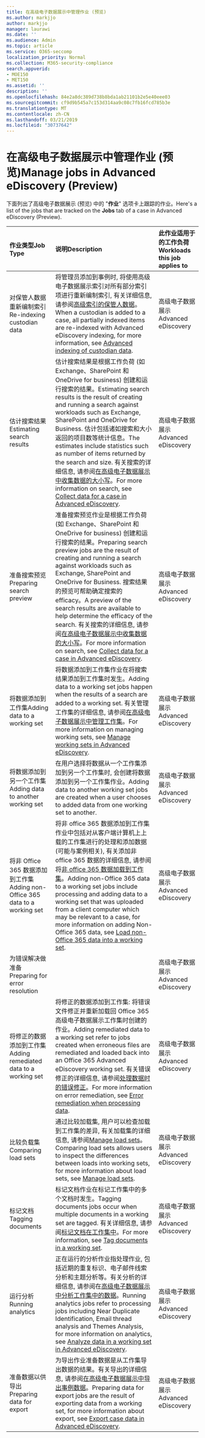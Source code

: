 ```yaml
---
title: 在高级电子数据展示中管理作业 (预览)
ms.author: markjjo
author: markjjo
manager: laurawi
ms.date: ''
ms.audience: Admin
ms.topic: article
ms.service: O365-seccomp
localization_priority: Normal
ms.collection: M365-security-compliance
search.appverid:
- MOE150
- MET150
ms.assetid: ''
description: ''
ms.openlocfilehash: 84e2a8dc389d738b8bda1ab21101b2e5e40eee03
ms.sourcegitcommit: cf9d9b545a7c153d314aa9c08c7fb16fcd785b3e
ms.translationtype: MT
ms.contentlocale: zh-CN
ms.lasthandoff: 03/21/2019
ms.locfileid: "30737642"
---
```

# <a name="manage-jobs-in-advanced-ediscovery-preview"></a><span data-ttu-id="30e82-102">在高级电子数据展示中管理作业 (预览)</span><span class="sxs-lookup"><span data-stu-id="30e82-102">Manage jobs in Advanced eDiscovery (Preview)</span></span>

<span data-ttu-id="30e82-103">下面列出了高级电子数据展示 (预览) 中的 "**作业**" 选项卡上跟踪的作业。</span><span class="sxs-lookup"><span data-stu-id="30e82-103">Here's a list of the jobs that are tracked on the **Jobs** tab of a case in Advanced eDiscovery (Preview).</span></span>

| <span data-ttu-id="30e82-104">作业类型</span><span class="sxs-lookup"><span data-stu-id="30e82-104">Job Type</span></span> | <span data-ttu-id="30e82-105">说明</span><span class="sxs-lookup"><span data-stu-id="30e82-105">Description</span></span> | <span data-ttu-id="30e82-106">此作业适用于的工作负荷</span><span class="sxs-lookup"><span data-stu-id="30e82-106">Workloads this job applies to</span></span> |
| :- | :- | :- |
| <span data-ttu-id="30e82-107">对保管人数据重新编制索引</span><span class="sxs-lookup"><span data-stu-id="30e82-107">Re-indexing custodian data</span></span> | <span data-ttu-id="30e82-108">将管理员添加到事例时, 将使用高级电子数据展示索引对所有部分索引项进行重新编制索引, 有关详细信息, 请参阅[高级索引的保管人数据](indexing-custodian-data.md)。</span><span class="sxs-lookup"><span data-stu-id="30e82-108">When a custodian is added to a case, all partially indexed items are re-indexed with Advanced eDiscovery indexing, for more information, see [Advanced indexing of custodian data](indexing-custodian-data.md).</span></span> | <span data-ttu-id="30e82-109">高级电子数据展示</span><span class="sxs-lookup"><span data-stu-id="30e82-109">Advanced eDiscovery</span></span> |
| <span data-ttu-id="30e82-110">估计搜索结果</span><span class="sxs-lookup"><span data-stu-id="30e82-110">Estimating search results</span></span> | <span data-ttu-id="30e82-111">估计搜索结果是根据工作负荷 (如 Exchange、SharePoint 和 OneDrive for business) 创建和运行搜索的结果。</span><span class="sxs-lookup"><span data-stu-id="30e82-111">Estimating search results is the result of creating and running a search against workloads such as Exchange, SharePoint and OneDrive for Business.</span></span>  <span data-ttu-id="30e82-112">估计包括诸如搜索和大小返回的项目数等统计信息。</span><span class="sxs-lookup"><span data-stu-id="30e82-112">The estimates include statistics such as number of items returned by the search and size.</span></span>  <span data-ttu-id="30e82-113">有关搜索的详细信息, 请参阅[在高级电子数据展示中收集数据的大小写](collecting-data-for-ediscovery.md)。</span><span class="sxs-lookup"><span data-stu-id="30e82-113">For more information on search, see [Collect data for a case in Advanced eDiscovery](collecting-data-for-ediscovery.md).</span></span> | <span data-ttu-id="30e82-114">高级电子数据展示</span><span class="sxs-lookup"><span data-stu-id="30e82-114">Advanced eDiscovery</span></span> |
| <span data-ttu-id="30e82-115">准备搜索预览</span><span class="sxs-lookup"><span data-stu-id="30e82-115">Preparing search preview</span></span> | <span data-ttu-id="30e82-116">准备搜索预览作业是根据工作负荷 (如 Exchange、SharePoint 和 OneDrive for business) 创建和运行搜索的结果。</span><span class="sxs-lookup"><span data-stu-id="30e82-116">Preparing search preview jobs are the result of creating and running a search against workloads such as Exchange, SharePoint and OneDrive for Business.</span></span>  <span data-ttu-id="30e82-117">搜索结果的预览可帮助确定搜索的 efficacy。</span><span class="sxs-lookup"><span data-stu-id="30e82-117">A preview of the search results are available to help determine the efficacy of the search.</span></span>  <span data-ttu-id="30e82-118">有关搜索的详细信息, 请参阅[在高级电子数据展示中收集数据的大小写](collecting-data-for-ediscovery.md)。</span><span class="sxs-lookup"><span data-stu-id="30e82-118">For more information on search, see [Collect data for a case in Advanced eDiscovery](collecting-data-for-ediscovery.md).</span></span> | <span data-ttu-id="30e82-119">高级电子数据展示</span><span class="sxs-lookup"><span data-stu-id="30e82-119">Advanced eDiscovery</span></span> |
| <span data-ttu-id="30e82-120">将数据添加到工作集</span><span class="sxs-lookup"><span data-stu-id="30e82-120">Adding data to a working set</span></span> | <span data-ttu-id="30e82-121">将数据添加到工作集作业在将搜索结果添加到工作集时发生。</span><span class="sxs-lookup"><span data-stu-id="30e82-121">Adding data to a working set jobs happen when the results of a search are added to a working set.</span></span>  <span data-ttu-id="30e82-122">有关管理工作集的详细信息, 请参阅[在高级电子数据展示中管理工作集](managing-working-sets.md)。</span><span class="sxs-lookup"><span data-stu-id="30e82-122">For more information on managing working sets, see [Manage working sets in Advanced eDiscovery](managing-working-sets.md).</span></span> | <span data-ttu-id="30e82-123">高级电子数据展示</span><span class="sxs-lookup"><span data-stu-id="30e82-123">Advanced eDiscovery</span></span> |
| <span data-ttu-id="30e82-124">将数据添加到另一个工作集</span><span class="sxs-lookup"><span data-stu-id="30e82-124">Adding data to another working set</span></span> | <span data-ttu-id="30e82-125">在用户选择将数据从一个工作集添加到另一个工作集时, 会创建将数据添加到另一个工作集作业。</span><span class="sxs-lookup"><span data-stu-id="30e82-125">Adding data to another working set jobs are created when a user chooses to added data from one working set to another.</span></span> | <span data-ttu-id="30e82-126">高级电子数据展示</span><span class="sxs-lookup"><span data-stu-id="30e82-126">Advanced eDiscovery</span></span> |
| <span data-ttu-id="30e82-127">将非 Office 365 数据添加到工作集</span><span class="sxs-lookup"><span data-stu-id="30e82-127">Adding non-Office 365 data to a working set</span></span> | <span data-ttu-id="30e82-128">将非 office 365 数据添加到工作集作业中包括对从客户端计算机上上载的工作集进行的处理和添加数据 (可能与案例相关), 有关添加非 office 365 数据的详细信息, 请参阅将[非 office 365 数据加载到工作集](load-non-office365-data.md)。</span><span class="sxs-lookup"><span data-stu-id="30e82-128">Adding non-Office 365 data to a working set jobs include processing and adding data to a working set that was uploaded from a client computer which may be relevant to a case, for more information on adding Non-Office 365 data, see [Load non-Office 365 data into a working set](load-non-office365-data.md).</span></span> | <span data-ttu-id="30e82-129">高级电子数据展示</span><span class="sxs-lookup"><span data-stu-id="30e82-129">Advanced eDiscovery</span></span> |
| <span data-ttu-id="30e82-130">为错误解决做准备</span><span class="sxs-lookup"><span data-stu-id="30e82-130">Preparing for error resolution</span></span> |  | <span data-ttu-id="30e82-131">高级电子数据展示</span><span class="sxs-lookup"><span data-stu-id="30e82-131">Advanced eDiscovery</span></span> |
| <span data-ttu-id="30e82-132">将修正的数据添加到工作集</span><span class="sxs-lookup"><span data-stu-id="30e82-132">Adding remediated data to a working set</span></span> | <span data-ttu-id="30e82-133">将修正的数据添加到工作集: 将错误文件修正并重新加载回 Office 365 高级电子数据展示工作集时创建的作业。</span><span class="sxs-lookup"><span data-stu-id="30e82-133">Adding remediated data to a working set refer to jobs created when erroneous files are remediated and loaded back into an Office 365 Advanced eDiscovery working set.</span></span>  <span data-ttu-id="30e82-134">有关错误修正的详细信息, 请参阅[处理数据时的错误修正](error-remediation.md)。</span><span class="sxs-lookup"><span data-stu-id="30e82-134">For more information on error remediation, see [Error remediation when processing data](error-remediation.md).</span></span> | <span data-ttu-id="30e82-135">高级电子数据展示</span><span class="sxs-lookup"><span data-stu-id="30e82-135">Advanced eDiscovery</span></span> |
| <span data-ttu-id="30e82-136">比较负载集</span><span class="sxs-lookup"><span data-stu-id="30e82-136">Comparing load sets</span></span> | <span data-ttu-id="30e82-137">通过比较加载集, 用户可以检查加载到工作集的差异, 有关加载集的详细信息, 请参阅[Manage load sets](manage-load-sets.md)。</span><span class="sxs-lookup"><span data-stu-id="30e82-137">Comparing load sets allows users to inspect the differences between loads into working sets, for more information about load sets, see [Manage load sets](manage-load-sets.md).</span></span> | <span data-ttu-id="30e82-138">高级电子数据展示</span><span class="sxs-lookup"><span data-stu-id="30e82-138">Advanced eDiscovery</span></span> |
| <span data-ttu-id="30e82-139">标记文档</span><span class="sxs-lookup"><span data-stu-id="30e82-139">Tagging documents</span></span> | <span data-ttu-id="30e82-140">标记文档作业在标记工作集中的多个文档时发生。</span><span class="sxs-lookup"><span data-stu-id="30e82-140">Tagging documents jobs occur when multiple documents in a working set are tagged.</span></span>  <span data-ttu-id="30e82-141">有关详细信息, 请参阅[标记文档在工作集中](tagging-documents.md)。</span><span class="sxs-lookup"><span data-stu-id="30e82-141">For more information, see [Tag documents in a working set](tagging-documents.md).</span></span> | <span data-ttu-id="30e82-142">高级电子数据展示</span><span class="sxs-lookup"><span data-stu-id="30e82-142">Advanced eDiscovery</span></span> |
| <span data-ttu-id="30e82-143">运行分析</span><span class="sxs-lookup"><span data-stu-id="30e82-143">Running analytics</span></span> | <span data-ttu-id="30e82-144">正在运行的分析作业指处理作业, 包括近期的重复标识、电子邮件线索分析和主题分析等。有关分析的详细信息, 请参阅在[高级电子数据展示中分析工作集中的数据](analyzing-data-in-working-set.md)。</span><span class="sxs-lookup"><span data-stu-id="30e82-144">Running analytics jobs refer to processing jobs including Near Duplicate Identification, Email thread analysis and Themes Analysis, for more information on analytics, see [Analyze data in a working set in Advanced eDiscovery](analyzing-data-in-working-set.md).</span></span> | <span data-ttu-id="30e82-145">高级电子数据展示</span><span class="sxs-lookup"><span data-stu-id="30e82-145">Advanced eDiscovery</span></span> |
| <span data-ttu-id="30e82-146">准备数据以供导出</span><span class="sxs-lookup"><span data-stu-id="30e82-146">Preparing data for export</span></span> | <span data-ttu-id="30e82-147">为导出作业准备数据是从工作集导出数据的结果。有关导出的详细信息, 请参阅[在高级电子数据展示中导出事例数据](exporting-data-ediscover20.md)。</span><span class="sxs-lookup"><span data-stu-id="30e82-147">Preparing data for export jobs are the result of exporting data from a working set, for more information about export, see [Export case data in Advanced eDiscovery](exporting-data-ediscover20.md).</span></span> | <span data-ttu-id="30e82-148">高级电子数据展示</span><span class="sxs-lookup"><span data-stu-id="30e82-148">Advanced eDiscovery</span></span> |
